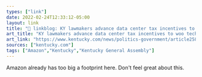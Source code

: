 ```yaml
---
types: ["link"]
date: 2022-02-24T12:33:12-05:00
layout: link
title: "🔗 linkblog: KY lawmakers advance data center tax incentives to woo tech giants | Lexington Herald Leader'"
art_title: "KY lawmakers advance data center tax incentives to woo tech giants | Lexington Herald Leader"
art_link: "https://www.kentucky.com/news/politics-government/article258676228.html"
sources: ["kentucky.com"]
tags: ["Amazon","Kentucky","Kentucky General Assembly"]
---
```

Amazon already has too big a footprint here. Don't feel great about this.
